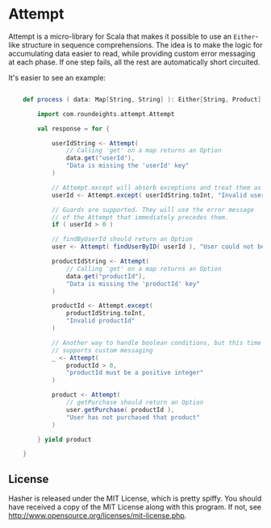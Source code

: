 Attempt
=======

Attempt is a micro-library for Scala that makes it possible to use an
`Either`-like structure in sequence comprehensions. The idea is to make the
logic for accumulating data easier to read, while providing custom error
messaging at each phase. If one step fails, all the rest are automatically
short circuited.

It's easier to see an example:

```scala

    def process ( data: Map[String, String] ): Either[String, Product] = {

        import com.roundeights.attempt.Attempt

        val response = for {

            userIdString <- Attempt(
                // Calling 'get' on a map returns an Option
                data.get("userId"),
                "Data is missing the 'userId' key"
            )

            // Attempt.except will absorb exceptions and treat them as failures
            userId <- Attempt.except( userIdString.toInt, "Invalid userId" )

            // Guards are supported. They will use the error message
            // of the Attempt that immediately precedes them.
            if ( userId > 0 )

            // findByUserId should return an Option
            user <- Attempt( findUserByID( userId ), "User could not be found" )

            productIdString <- Attempt(
                // Calling 'get' on a map returns an Option
                data.get("productId"),
                "Data is missing the 'productId' key"
            )

            productId <- Attempt.except(
                productIdString.toInt,
                "Invalid productId"
            )

            // Another way to handle boolean conditions, but this time it
            // supports custom messaging
            _ <- Attempt(
                productId > 0,
                "productId must be a positive integer"
            )

            product <- Attempt(
                // getPurchase should return an Option
                user.getPurchase( productId ),
                "User has not purchased that product"
            )

        } yield product

    }

```

License
-------

Hasher is released under the MIT License, which is pretty spiffy. You should
have received a copy of the MIT License along with this program. If not, see
<http://www.opensource.org/licenses/mit-license.php>.

